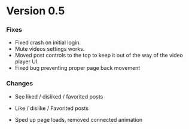 # Version 0.5

### Fixes

* Fixed crash on initial login.
* Mute videos settings works.
* Moved post controls to the top to keep it out of the way of the video player UI.
* Fixed bug preventing proper page back movement

### Changes

* See liked / disliked / favorited posts
* Like / dislike / Favorited posts

* Sped up page loads, removed connected animation